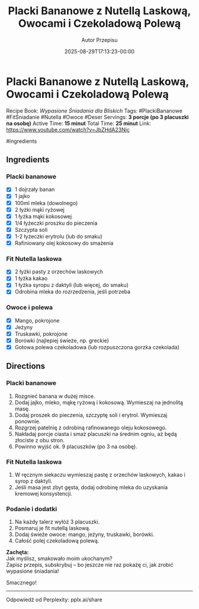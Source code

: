 ﻿---
draft: true
title: "Placki Bananowe z Nutellą Laskową, Owocami i Czekoladową Polewą"
author: "Autor Przepisu"
recipe_image: images/recipe-headers/default.jpg
date: 2025-08-29T17:13:23-00:00
categories: ["do-kategoryzacji"]
tags: ["draft"]
tagline: "Przepis do sformatowania"
servings: 4
prep_time: 15
cook: true
cook_time: 30
calories: 300
protein: 20
fat: 10
carbohydrate: 25
---
# Placki Bananowe z Nutellą Laskową, Owocami i Czekoladową Polewą

Recipe Book: *Wypasione Śniadania dla Bliskich*
Tags: #PlackiBananowe #FitŚniadanie #Nutella #Owoce #Deser
Servings: **3 porcje (po 3 placuszki na osobę)**
Active Time: **15 minut**
Total Time: **25 minut**
Link: https://www.youtube.com/watch?v=JbZHdA23Njc

#ingredients 
## Ingredients

### Placki bananowe
- [x] 1 dojrzały banan
- [x] 1 jajko
- [x] 100ml mleka (dowolnego)
- [x] 2 łyżki mąki ryżowej
- [x] 1 łyżka mąki kokosowej
- [x] 1/4 łyżeczki proszku do pieczenia
- [x] Szczypta soli
- [x] 1-2 łyżeczki erytrolu (lub do smaku)
- [x] Rafiniowany olej kokosowy do smażenia

### Fit Nutella laskowa
- [x] 2 łyżki pasty z orzechów laskowych
- [x] 1 łyżka kakao
- [x] 1 łyżka syropu z daktyli (lub więcej, do smaku)
- [x] Odrobina mleka do rozrzedzenia, jeśli potrzeba

### Owoce i polewa
- [x] Mango, pokrojone
- [x] Jeżyny
- [x] Truskawki, pokrojone
- [x] Borówki (najlepiej świeże, np. greckie)
- [x] Gotowa polewa czekoladowa (lub rozpuszczona gorzka czekolada)

## Directions

### Placki bananowe
1. Rozgnieć banana w dużej misce.
2. Dodaj jajko, mleko, mąkę ryżową i kokosową. Wymieszaj na jednolitą masę.
3. Dodaj proszek do pieczenia, szczyptę soli i erytrol. Wymieszaj ponownie.
4. Rozgrzej patelnię z odrobiną rafinowanego oleju kokosowego.
5. Nakładaj porcje ciasta i smaż placuszki na średnim ogniu, aż będą złociste z obu stron.
6. Powinno wyjść ok. 9 placuszków (po 3 na osobę).

### Fit Nutella laskowa
1. W ręcznym siekaczu wymieszaj pastę z orzechów laskowych, kakao i syrop z daktyli.
2. Jeśli masa jest zbyt gęsta, dodaj odrobinę mleka do uzyskania kremowej konsystencji.

### Podanie i dodatki
1. Na każdy talerz wyłóż 3 placuszki.
2. Posmaruj je fit nutellą laskową.
3. Dodaj świeże owoce: mango, jeżyny, truskawki, borówki.
4. Całość polej czekoladową polewą.

**Zachęta:**  
Jak myślisz, smakowało moim ukochanym?  
Zapisz przepis, subskrybuj – bo jeszcze nie raz pokażę ci, jak zrobić wypasione śniadania!

Smacznego!

---
Odpowiedź od Perplexity: pplx.ai/share